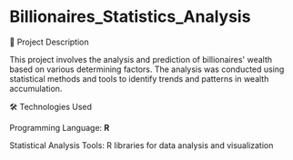 # Billionaires_Statistics_Analysis

💼 Project Description

This project involves the analysis and prediction of billionaires' wealth based on various determining factors. The analysis was conducted using statistical methods and tools to identify trends and patterns in wealth accumulation.

🛠️ Technologies Used

Programming Language: **R**

Statistical Analysis Tools: R libraries for data analysis and visualization
